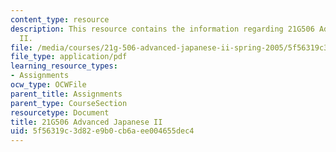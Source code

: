 ```yaml
---
content_type: resource
description: This resource contains the information regarding 21G506 Advanced Japanese
  II.
file: /media/courses/21g-506-advanced-japanese-ii-spring-2005/5f56319c3d82e9b0cb6aee004655dec4_MIT21G_506S05_506hw3.pdf
file_type: application/pdf
learning_resource_types:
- Assignments
ocw_type: OCWFile
parent_title: Assignments
parent_type: CourseSection
resourcetype: Document
title: 21G506 Advanced Japanese II
uid: 5f56319c-3d82-e9b0-cb6a-ee004655dec4
---
```

